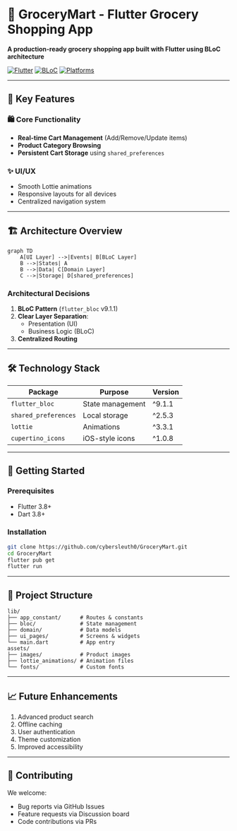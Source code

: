 # 🛒 GroceryMart - Flutter Grocery Shopping App

**A production-ready grocery shopping app built with Flutter using BLoC architecture**

[![Flutter](https://img.shields.io/badge/Flutter-3.8+-blue?logo=flutter)](https://flutter.dev/)
[![BLoC](https://img.shields.io/badge/State%20Management-BLoC-5AC1F1)](https://bloclibrary.dev/)
[![Platforms](https://img.shields.io/badge/Platforms-Android%20|%20iOS%20|%20Web%20|%20Desktop-9cf)](https://flutter.dev/multi-platform)

---

## 🎯 Key Features

### 🛍️ Core Functionality
- **Real-time Cart Management** (Add/Remove/Update items)
- **Product Category Browsing**
- **Persistent Cart Storage** using `shared_preferences`

### ✨ UI/UX
- Smooth Lottie animations
- Responsive layouts for all devices
- Centralized navigation system

---

## 🏗️ Architecture Overview

```mermaid
graph TD
    A[UI Layer] -->|Events| B[BLoC Layer]
    B -->|States| A
    B -->|Data| C[Domain Layer]
    C -->|Storage| D[shared_preferences]
```

### Architectural Decisions
1. **BLoC Pattern** (`flutter_bloc` v9.1.1)
2. **Clear Layer Separation**:
   - Presentation (UI)
   - Business Logic (BLoC)
3. **Centralized Routing**

---

## 🛠️ Technology Stack

| Package | Purpose | Version |
|---------|---------|---------|
| `flutter_bloc` | State management | ^9.1.1 |
| `shared_preferences` | Local storage | ^2.5.3 |
| `lottie` | Animations | ^3.3.1 |
| `cupertino_icons` | iOS-style icons | ^1.0.8 |

---

## 🚀 Getting Started

### Prerequisites
- Flutter 3.8+
- Dart 3.8+

### Installation
```bash
git clone https://github.com/cybersleuth0/GroceryMart.git
cd GroceryMart
flutter pub get
flutter run
```

---

## 📂 Project Structure

```
lib/
├── app_constant/      # Routes & constants
├── bloc/              # State management
├── domain/            # Data models
├── ui_pages/          # Screens & widgets
└── main.dart          # App entry
assets/
├── images/            # Product images
├── lottie_animations/ # Animation files
└── fonts/             # Custom fonts
```

---

## 📈 Future Enhancements

1. Advanced product search
2. Offline caching
3. User authentication
4. Theme customization
5. Improved accessibility

---

## 🤝 Contributing

We welcome:
- Bug reports via GitHub Issues
- Feature requests via Discussion board
- Code contributions via PRs

